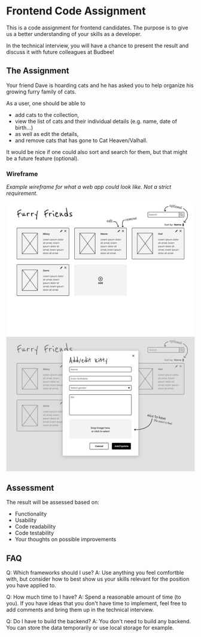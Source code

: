 # Frontend Code Assignment

This is a code assignment for frontend candidates. The purpose is to give us a better understanding of your skills as a developer.

In the technical interview, you will have a chance to present the result and discuss it with future colleagues at Budbee!

## The Assignment

Your friend Dave is hoarding cats and he has asked you to help organize his growing furry family of cats.

As a user, one should be able to 
- add cats to the collection,
- view the list of cats and their individual details (e.g. name, date of birth...)
- as well as edit the details,
- and remove cats that has gone to Cat Heaven/Valhall.

It would be nice if one could also sort and search for them, but that might be a future feature (optional).

### Wireframe

_Example wireframe for what a web app could look like. Not a strict requirement._

![Furry Friends](https://github.com/budbee/frontend-assignment/blob/master/FurryFriends_WireFrame.png "Furry Friends Wireframe")
![Furry Friends](https://github.com/budbee/frontend-assignment/blob/master/FurryFriends-edit.png "Furry Friends Wireframe")

## Assessment

The result will be assessed based on:
- Functionality
- Usability
- Code readability
- Code testability
- Your thoughts on possible improvements

## FAQ
Q: Which frameworks should I use? 
A: Use anything you feel comfortble with, but consider how to best show us your skills relevant for the position you have applied to.

Q: How much time to I have? 
A: Spend a reasonable amount of time (to you). If you have ideas that you don't have time to implement, feel free to add comments and bring them up in the technical interview.

Q: Do I have to build the backend?
A: You don't need to build any backend. You can store the data temporarily or use local storage for example.
